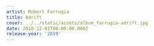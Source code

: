 ```yaml
---
artist: Robert Farrugia
title: Adrift
cover: ../../static/assets/album_farrugia-adrift.jpg
date: 2018-12-01T00:00:00.000Z
release-year: '2019'
---
```


